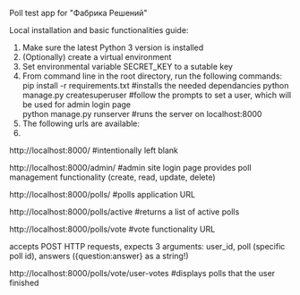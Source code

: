 Poll test app for "Фабрика Решений"

Local installation and basic functionalities guide:

1) Make sure the latest Python 3 version is installed
2) (Optionally) create a virtual environment
3) Set environmental variable SECRET_KEY to a sutable key
4) From command line in the root directory, run the following commands:
pip install -r requirements.txt  #installs the needed dependancies
python manage.py createsuperuser #follow the prompts to set a user, which will be used for admin login page  
python manage.py runserver       #runs the server on localhost:8000 
4) The following urls are available:
5) 
http://localhost:8000/ #intentionally left blank

http://localhost:8000/admin/ #admin site login page
provides poll management functionality (create, read, update, delete)

http://localhost:8000/polls/ #polls application URL

http://localhost:8000/polls/active #returns a list of active polls

http://localhost:8000/polls/vote #vote functionality URL 

accepts POST HTTP requests, expects 3 arguments: user_id, poll (specific poll id), answers ({question:answer} as a string!)

http://localhost:8000/polls/vote/user-votes #displays polls that the user finished

